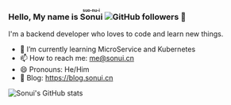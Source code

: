 ### Hello, My name is <ruby>Sonui<rt>suo-nu-i</rt></ruby> ![GitHub followers](https://img.shields.io/github/followers/sosyz?label=Follow&style=social) 👋

I'm a backend developer who loves to code and learn new things.

- 🌱 I’m currently learning MicroService and Kubernetes
- 📫 How to reach me: [me@sonui.cn](mailto:me@sonui.cn)
- 😄 Pronouns: He/Him
- 📝 Blog: <https://blog.sonui.cn>

![Sonui's GitHub stats](https://github-readme-stats.vercel.app/api?username=sosyz&show_icons=true&theme=flag-india&show_owner=true)
